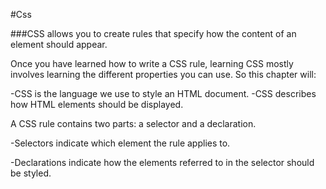 #Css

###CSS allows you to create rules that specify how the content of an element should appear.

Once you have learned how to write a CSS rule, learning CSS mostly involves learning the different properties you can use. So this chapter will:

-CSS is the language we use to style an HTML document. -CSS describes how HTML elements should be displayed.

A CSS rule contains two parts: a selector and a declaration.

-Selectors indicate which element the rule applies to.

-Declarations indicate how the elements referred to in the selector should be styled.